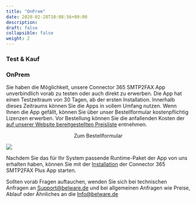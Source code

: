 ```yaml
---
title: "OnPrem"
date: 2020-02-28T10:08:56+09:00
description: 
draft: false
collapsible: false
weight: 2
---
```

### Test & Kauf

### OnPrem
Sie haben die Möglichkeit, unsere Connector 365 SMTP2FAX App unverbindlich vorab zu testen oder auch direkt zu erwerben.
Die App hat einen Testzeitraum von 30 Tagen, ab der ersten Installation. Innerhalb dieses Zeitraums können Sie die Apps in vollem Umfang nutzen.
Wenn Ihnen die App gefällt, können Sie über unser Bestellformular kostenpflichtig Lizenzen erwerben.
Vor Bestellung können Sie die anfallenden Kosten der [auf unserer Website bereitgestellten Preisliste](https://www.belware.de/preise) entnehmen.

<p style="text-align: center;">
Zum Bestellformular
</p>

[<img src="/images/apps/Forms_plus.png">](https://forms.office.com/Pages/ResponsePage.aspx?id=wbg8p1B5wk60E37fEWJ6gK10RbLPyuxOs2bKXXZxm8JUM0tNOEJVMlIxUkpOQzJTN0owME5OV0wwNy4u)

Nachdem Sie das für Ihr System passende Runtime-Paket der App von uns erhalten haben, können Sie mit der [Installation](/de-de/apps/smtp2fax/first-steps/installation/) der Connector 365 SMTP2FAX Plus App starten.

Sollten vorab Fragen auftauchen, wenden Sie sich bei technischen Anfragen an Support@belware.de und bei allgemeinen Anfragen wie Preise, Ablauf oder Ähnliches an die Info@belware.de